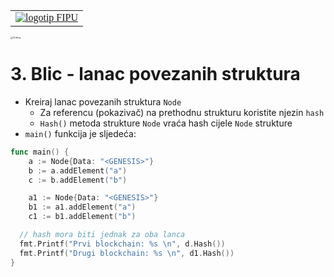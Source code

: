 <table style="caret-color: #000000; font-family: Georgia;" border="0" cellspacing="0" cellpadding="0" >
            <tbody>
              <tr>
                <td valign="center">
                  <a id="logo_a" href="https://fipu.unipu.hr"><img id="logo_img"  src="https://www.unipu.hr/_download/repository/FIPU_horiz_kolor_HR.png" alt="logotip FIPU" title="Fakultet informatike u Puli"></a> 								 </td>
              </tr>
  </tbody>
</table>



<img src="https://juststickers.in/wp-content/uploads/2016/07/go-programming-language.png" alt="Golang" style="zoom:25%;" />



# 3. Blic - lanac povezanih struktura

- Kreiraj lanac povezanih struktura `Node`
  - Za referencu (pokazivač) na prethodnu strukturu koristite njezin `hash`
  - `Hash()` metoda strukture `Node` vraća hash cijele `Node` strukture
- `main()` funkcija je sljedeća: 

```go
func main() {
	a := Node{Data: "<GENESIS>"}
	b := a.addElement("a")
	c := b.addElement("b")

	a1 := Node{Data: "<GENESIS>"}
	b1 := a1.addElement("a")
	c1 := b1.addElement("b")

  // hash mora biti jednak za oba lanca
  fmt.Printf("Prvi blockchain: %s \n", d.Hash())
  fmt.Printf("Drugi blockchain: %s \n", d1.Hash()) 
}
```


